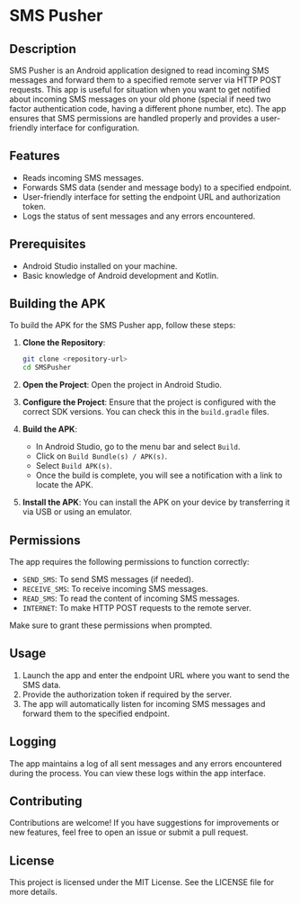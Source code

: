 # SMS Pusher

## Description

SMS Pusher is an Android application designed to read incoming SMS messages and forward them to a specified remote server via HTTP POST requests. This app is useful for situation when you want to get notified about incoming SMS messages on your old phone (special if need two factor authentication code, having a different phone number, etc). The app ensures that SMS permissions are handled properly and provides a user-friendly interface for configuration.

## Features

- Reads incoming SMS messages.
- Forwards SMS data (sender and message body) to a specified endpoint.
- User-friendly interface for setting the endpoint URL and authorization token.
- Logs the status of sent messages and any errors encountered.

## Prerequisites

- Android Studio installed on your machine.
- Basic knowledge of Android development and Kotlin.

## Building the APK

To build the APK for the SMS Pusher app, follow these steps:

1. **Clone the Repository**:
   ```bash
   git clone <repository-url>
   cd SMSPusher
   ```

2. **Open the Project**:
   Open the project in Android Studio.

3. **Configure the Project**:
   Ensure that the project is configured with the correct SDK versions. You can check this in the `build.gradle` files.

4. **Build the APK**:
   - In Android Studio, go to the menu bar and select `Build`.
   - Click on `Build Bundle(s) / APK(s)`.
   - Select `Build APK(s)`.
   - Once the build is complete, you will see a notification with a link to locate the APK.

5. **Install the APK**:
   You can install the APK on your device by transferring it via USB or using an emulator.

## Permissions

The app requires the following permissions to function correctly:

- `SEND_SMS`: To send SMS messages (if needed).
- `RECEIVE_SMS`: To receive incoming SMS messages.
- `READ_SMS`: To read the content of incoming SMS messages.
- `INTERNET`: To make HTTP POST requests to the remote server.

Make sure to grant these permissions when prompted.

## Usage

1. Launch the app and enter the endpoint URL where you want to send the SMS data.
2. Provide the authorization token if required by the server.
3. The app will automatically listen for incoming SMS messages and forward them to the specified endpoint.

## Logging

The app maintains a log of all sent messages and any errors encountered during the process. You can view these logs within the app interface.

## Contributing

Contributions are welcome! If you have suggestions for improvements or new features, feel free to open an issue or submit a pull request.

## License

This project is licensed under the MIT License. See the LICENSE file for more details.
